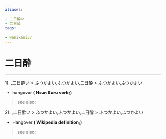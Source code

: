 ```yaml
---
aliases:
    
- 二日酔い
- 二日酔
tags:
    
- wanikani37
---
```


# 二日酔
---
1).
,二日酔い > ふつかよい,ふつかよい,二日酔 > ふつかよい,ふつかよい

- hangover
**( Noun Suru verb;)**
> see also: 
            
2).
,二日酔い > ふつかよい,ふつかよい,二日酔 > ふつかよい,ふつかよい

- Hangover
**( Wikipedia definition;)**
> see also: 
            